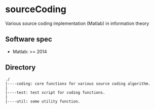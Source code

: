 # sourceCoding
Various source coding implementation (Matlab) in information theory

## Software spec
- Matlab: >= 2014

## Directory
```
./
|----coding: core functions for various source coding algorithm.
|
|----test: test script for coding functions.
|
|----util: some utility function.
```